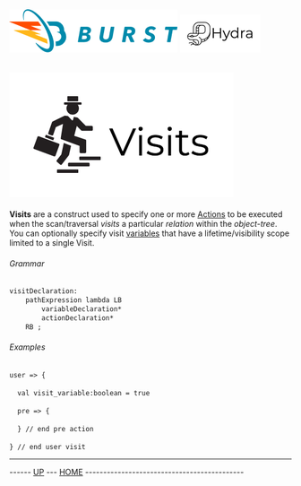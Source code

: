 ![Burst](../../../documentation/burst_h_small.png "") ![](../../doc/hydra_small.png "")
--
     
![](visits.png "")
--

__Visits__ are a construct used to specify one or more [Actions](actions.md) to be executed
when the scan/traversal _visits_ a particular _relation_ within the _object-tree_. You can optionally
specify visit [variables](variables.md) that have a lifetime/visibility scope limited to a
 single Visit.

###### Grammar
    visitDeclaration:
        pathExpression lambda LB
            variableDeclaration*
            actionDeclaration*
        RB ;

###### Examples

    user => {
    
      val visit_variable:boolean = true
      
      pre => {
      
      } // end pre action
      
    } // end user visit


---
------ [UP](../readme.md) ---  [HOME](../../readme.md) --------------------------------------------

